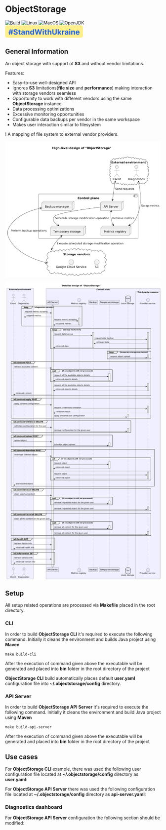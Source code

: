 # ObjectStorage

[![Build](https://github.com/YarikRevich/ObjectStorage/actions/workflows/build.yml/badge.svg)](https://github.com/YarikRevich/ObjectStorage/actions/workflows/build.yml)
![Linux](https://img.shields.io/badge/Linux-FCC624?style=for-the-badge&logo=linux&logoColor=black)
![MacOS](https://img.shields.io/badge/MacOS-8773f5?style=for-the-badge&logo=macos&logoColor=black)
![OpenJDK](https://img.shields.io/badge/JDK-23-65bd60?style=for-the-badge)
[![StandWithUkraine](https://raw.githubusercontent.com/vshymanskyy/StandWithUkraine/main/badges/StandWithUkraine.svg)](https://github.com/vshymanskyy/StandWithUkraine/blob/main/docs/README.md)

## General Information

An object storage with support of **S3** and without vendor limitations.

Features:
* Easy-to-use well-designed API
* Ignores **S3** limitations(**file size** and **performance**) making interaction with storage vendors seamless
* Opportunity to work with different vendors using the same **ObjectStorage** instance
* Data processing optimizations
* Excessive monitoring opportunities
* Configurable data backups per vendor in the same workspace
* Makes user interaction similar to filesystem

! A mapping of file system to external vendor providers.

![](./docs/high-level-design.png)

![](./docs/detailed-design.png)

## Setup

All setup related operations are processed via **Makefile** placed in the root directory.

### CLI

In order to build **ObjectStorage CLI** it's required to execute the following command. Initially it cleans the environment and builds Java project using **Maven**
```shell
make build-cli
```

After the execution of command given above the executable will be generated and placed into **bin** folder in the root directory of the project

**ObjectStorage CLI** build automatically places default **user.yaml** configuration file into **~/.objectstorage/config** directory.

### API Server

In order to build **ObjectStorage API Server** it's required to execute the following command. Initially it cleans the environment and build Java project using **Maven**
```shell
make build-api-server
```

After the execution of command given above the executable will be generated and placed into **bin** folder in the root directory of the project

## Use cases

For **ObjectStorage CLI** example, there was used the following user configuration file located at **~/.objectstorage/config** directory as **user.yaml**:

For **ObjectStorage API Server** there was used the following configuration file located at **~/.objectstorage/config** directory as **api-server.yaml**:

### Diagnostics dashboard

For **ObjectStorage API Server** configuration the following section should be modified: